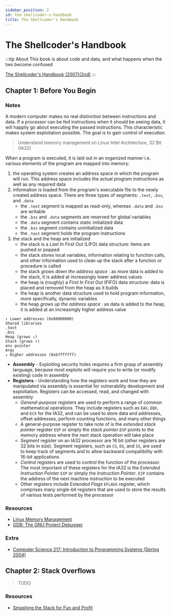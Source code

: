 ```yaml
---
sidebar_position: 2
id: the-shellcoder-s-handbook
title: The Shellcoder's Handbook
---
```


# The Shellcoder's Handbook

:::tip About
This book is about code and data, and what happens when the two become confused

[The Shellcoder's Handbook (2007)(2nd)](https://www.wiley.com/en-us/The+Shellcoder%27s+Handbook%3A+Discovering+and+Exploiting+Security+Holes%2C+2nd+Edition-p-9780470080238)
:::

## Chapter 1: Before You Begin

### Notes

A modern computer makes no real distinction between instructions and data. If a processor can be fed instructions when it should be seeing data, it will happily go about executing the passed instructions. This characteristic makes system exploitation possible. The goal is to gain control of execution.

> Understand memory management on Linux Intel Architecture, 32 Bit (IA32)

When a program is executed, it is laid out in an organized manner i.e. various elements of the program are mapped into memory:
1. the operating system creates an address space in which the program will run. This address space includes the actual program instructions as well as any required data
2. information is loaded from the program's executable file to the newly created address space. There are three types of segments: `.text`, `.bss`, and `.data`
    * the `.text` segment is mapped as read-only, whereas `.data` and `.bss` are writable
    * the `.bss` and `.data` segments are reserved for global variables
    * the `.data` segment contains static initialized data
    * the `.bss` segment contains uninitialized data
    * the `.text` segment holds the program instructions
3. the stack and the heap are initialized
    * the stack is a *Last In First Out* (LIFO) data structure: items are pushed or popped
    * the stack stores local variables, information relating to function calls, and other information used to clean up the stack after a function or procedure is called
    * the stack *grows down the address space* : as more data is added to the stack, it is added at increasingly lower address values
    * the heap is (roughly) a *First In First Out* (FIFO) data structure: data is placed and removed from the heap as it builds
    * the heap is another data structure used to hold program information, more specifically, dynamic variables
    * the heap *grows up the address space* : as data is added to the heap, it is added at an increasingly higher address value

```
↑ Lower addresses (0x08000000)
Shared libraries
.text
.bss
Heap (grows ↓)
Stack (grows ↑)
env pointer
Argc
↓ Higher addresses (0xbfffffff)
```

* **Assembly** - Exploiting security holes requires a firm grasp of assembly language, because most exploits will require you to write (or modify existing) code in assembly
* **Registers** - Understanding how the registers work and how they are manipulated via assembly is essential for vulnerability development and exploitation. Registers can be accessed, read, and changed with assembly
    * *General-purpose* registers are used to perform a range of common mathematical operations. They include registers such as `EAX`, `EBX`, and `ECX` for the IA32, and can be used to store data and addresses, offset addresses, perform counting functions, and many other things
    * A general-purpose register to take note of is the *extended stack pointer* register `ESP` or simply the *stack pointer*.`ESP` points to the memory address where the next stack operation will take place
    * *Segment* register on an IA32 processor are 16 bit (other registers are 32 bits in size). Segment registers, such as `CS`, `DS`, and `SS`, are used to keep track of segments and to allow backward compatibility with 16-bit applications
    * *Control* registers are used to control the function of the processor. The most important of these registers for the IA32 is the *Extended Instruction Pointer* `EIP` or simply the *Instruction Pointer*. `EIP` contains the address of the next machine instruction to be executed
    * Other registers include *Extended Flags* `EFLAGS` register, which comprises many single-bit registers that are used to store the results of various tests performed by the processor

### Resources

* [Linux Memory Management](https://linux-mm.org)
* [GDB: The GNU Project Debugger](https://www.sourceware.org/gdb/documentation)

### Extra

* [Computer Science 217: Introduction to Programming Systems (Spring 2004)](https://www.cs.princeton.edu/courses/archive/spring04/cos217)

## Chapter 2: Stack Overflows

> TODO

### Resources

* [Smashing the Stack for Fun and Profit](http://insecure.org/stf/smashstack.html)
